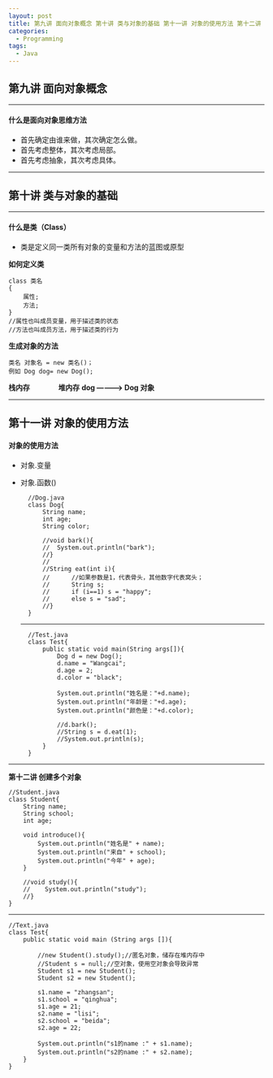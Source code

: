 ```yaml
---
layout: post
title: 第九讲 面向对象概念 第十讲 类与对象的基础 第十一讲 对象的使用方法 第十二讲 创建多个对象
categories:
  - Programming
tags:
  - Java
---
```


## **第九讲 面向对象概念**

---

#### **什么是面向对象思维方法**

- 首先确定由谁来做，其次确定怎么做。
- 首先考虑整体，其次考虑局部。
- 首先考虑抽象，其次考虑具体。

---

## **第十讲 类与对象的基础**

---

#### **什么是类（Class）**

- 类是定义同一类所有对象的变量和方法的蓝图或原型

**如何定义类**

    class 类名
    {
        属性;
        方法;
    }
    //属性也叫成员变量，用于描述类的状态
    //方法也叫成员方法，用于描述类的行为

**生成对象的方法**

    类名 对象名 = new 类名()；
    例如 Dog dog= new Dog();

**栈内存　　　　堆内存**
**dog ————> Dog 对象**

---

## **第十一讲 对象的使用方法**

#### **对象的使用方法**

- 对象.变量
- 对象.函数()

        //Dog.java
        class Dog{
            String name;
            int age;
            String color;

            //void bark(){
            //  System.out.println("bark");
            //}
            //
            //String eat(int i){
            //      //如果参数是1，代表骨头，其他数字代表窝头；
            //      String s;
            //      if (i==1) s = "happy";
            //      else s = "sad";
            //}
        }

  ***

        //Test.java
        class Test{
            public static void main(String args[]){
                Dog d = new Dog();
                d.name = "Wangcai";
                d.age = 2;
                d.color = "black";

                System.out.println("姓名是："+d.name);
                System.out.println("年龄是："+d.age);
                System.out.println("颜色是："+d.color);

                //d.bark();
                //String s = d.eat(1);
                //System.out.println(s);
            }
        }

---

**第十二讲 创建多个对象**

    //Student.java
    class Student{
        String name;
        String school;
        int age;

        void introduce(){
            System.out.println("姓名是" + name);
            System.out.println("来自" + school);
            System.out.println("今年" + age);
        }

        //void study(){
        //    System.out.println("study");
        //}
    }

---

    //Text.java
    class Test{
        public static void main (String args []){

            //new Student().study();//匿名对象，储存在堆内存中
            //Student s = null;//空对象，使用空对象会导致异常
            Student s1 = new Student();
            Student s2 = new Student();

            s1.name = "zhangsan";
            s1.school = "qinghua";
            s1.age = 21;
            s2.name = "lisi";
            s2.school = "beida";
            s2.age = 22;

            System.out.println("s1的name :" + s1.name);
            System.out.println("s2的name :" + s2.name);
        }
    }
